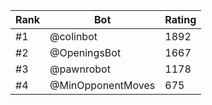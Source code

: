 Rank|Bot|Rating
---|---|---
#1|@colinbot|1892
#2|@OpeningsBot|1667
#3|@pawnrobot|1178
#4|@MinOpponentMoves|675
